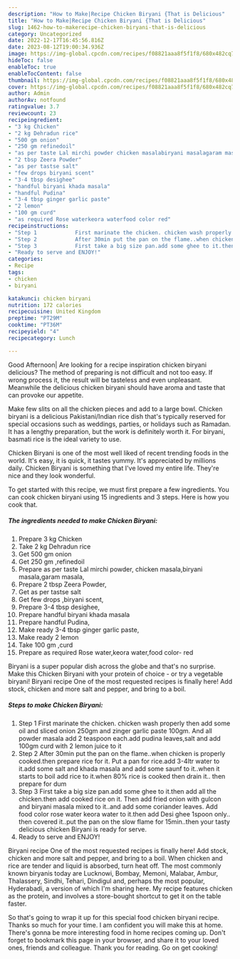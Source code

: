 ```yaml
---
description: "How to Make|Recipe Chicken Biryani {That is Delicious"
title: "How to Make|Recipe Chicken Biryani {That is Delicious"
slug: 1462-how-to-makerecipe-chicken-biryani-that-is-delicious
category: Uncategorized
date: 2022-12-17T16:45:56.816Z
date: 2023-08-12T19:00:34.936Z
image: https://img-global.cpcdn.com/recipes/f08821aaa8f5f1f8/680x482cq70/chicken-biryani-recipe-main-photo.jpg
hideToc: false
enableToc: true
enableTocContent: false
thumbnail: https://img-global.cpcdn.com/recipes/f08821aaa8f5f1f8/680x482cq70/chicken-biryani-recipe-main-photo.jpg
cover: https://img-global.cpcdn.com/recipes/f08821aaa8f5f1f8/680x482cq70/chicken-biryani-recipe-main-photo.jpg
author: Admin
authorAv: notfound
ratingvalue: 3.7
reviewcount: 23
recipeingredient:
- "3 kg Chicken"
- "2 kg Dehradun rice"
- "500 gm onion"
- "250 gm refinedoil"
- "as per taste Lal mirchi powder chicken masalabiryani masalagaram masala"
- "2 tbsp Zeera Powder"
- "as per tastse salt"
- "few drops biryani scent"
- "3-4 tbsp desighee"
- "handful biryani khada masala"
- "handful Pudina"
- "3-4 tbsp ginger garlic paste"
- "2 lemon"
- "100 gm curd"
- "as required Rose waterkeora waterfood color red"
recipeinstructions:
- "Step 1            First marinate the chicken. chicken wash properly then add some oil and sliced onion 250gm and zinger garlic paste 100gm. And all powder masala add 2 teaspoon each.add pudina leaves,salt and add 100gm curd with 2 lemon juice to it"
- "Step 2            After 30min put the pan on the flame..when chicken is properly cooked.then prepare rice for it. Put a pan for rice.add 3-4ltr water to it.add some salt and khada masala and add some saunf to it..when it starts to boil add rice to it.when 80% rice is cooked then drain it.. then prepare for dum"
- "Step 3            First take a big size pan.add some ghee to it.then add all the chicken.then add cooked rice on it. Then add fried onion with gulcon and biryani masala mixed to it..and add some coriander leaves. Add food color rose water keora water to it.then add Desi ghee 1spoon only.. then covered it..put the pan on the slow flame for 15min..then your tasty delicious chicken Biryani is ready for serve."
- "Ready to serve and ENJOY!"
categories:
- Recipe
tags:
- chicken
- biryani

katakunci: chicken biryani 
nutrition: 172 calories
recipecuisine: United Kingdom
preptime: "PT29M"
cooktime: "PT36M"
recipeyield: "4"
recipecategory: Lunch

---
```



Good Afternoon| Are looking for a recipe inspiration chicken biryani delicious? The method of preparing is not difficult and not too easy. If wrong process it, the result will be tasteless and even unpleasant. Meanwhile the delicious chicken biryani should have aroma and taste that can provoke our appetite.





Make few slits on all the chicken pieces and add to a large bowl. Chicken biryani is a delicious Pakistani/Indian rice dish that&#39;s typically reserved for special occasions such as weddings, parties, or holidays such as Ramadan. It has a lengthy preparation, but the work is definitely worth it. For biryani, basmati rice is the ideal variety to use.

Chicken Biryani is one of the most well liked of recent trending foods in the world. It's easy, it is quick, it tastes yummy. It's appreciated by millions daily. Chicken Biryani is something that I've loved my entire life. They're nice and they look wonderful.


To get started with this recipe, we must first prepare a few ingredients. You can cook chicken biryani using 15 ingredients and 3 steps. Here is how you cook that.

<!--inarticleads1-->

##### The ingredients needed to make Chicken Biryani:

1. Prepare 3 kg Chicken
1. Take 2 kg Dehradun rice
1. Get 500 gm onion
1. Get 250 gm ,refinedoil
1. Prepare as per taste Lal mirchi powder, chicken masala,biryani masala,garam masala,
1. Prepare 2 tbsp Zeera Powder,
1. Get as per tastse salt
1. Get few drops ,biryani scent,
1. Prepare 3-4 tbsp desighee,
1. Prepare handful biryani khada masala
1. Prepare handful Pudina,
1. Make ready 3-4 tbsp ginger garlic paste,
1. Make ready 2 lemon
1. Take 100 gm ,curd
1. Prepare as required Rose water,keora water,food color- red


Biryani is a super popular dish across the globe and that&#39;s no surprise. Make this Chicken Biryani with your protein of choice - or try a vegetable biryani! Biryani recipe One of the most requested recipes is finally here! Add stock, chicken and more salt and pepper, and bring to a boil. 

<!--inarticleads2-->

##### Steps to make Chicken Biryani:

1. Step 1            First marinate the chicken. chicken wash properly then add some oil and sliced onion 250gm and zinger garlic paste 100gm. And all powder masala add 2 teaspoon each.add pudina leaves,salt and add 100gm curd with 2 lemon juice to it
1. Step 2            After 30min put the pan on the flame..when chicken is properly cooked.then prepare rice for it. Put a pan for rice.add 3-4ltr water to it.add some salt and khada masala and add some saunf to it..when it starts to boil add rice to it.when 80% rice is cooked then drain it.. then prepare for dum
1. Step 3            First take a big size pan.add some ghee to it.then add all the chicken.then add cooked rice on it. Then add fried onion with gulcon and biryani masala mixed to it..and add some coriander leaves. Add food color rose water keora water to it.then add Desi ghee 1spoon only.. then covered it..put the pan on the slow flame for 15min..then your tasty delicious chicken Biryani is ready for serve.
1. Ready to serve and ENJOY!

Biryani recipe One of the most requested recipes is finally here! Add stock, chicken and more salt and pepper, and bring to a boil. When chicken and rice are tender and liquid is absorbed, turn heat off. The most commonly known biryanis today are Lucknowi, Bombay, Memoni, Malabar, Ambur, Thalassery, Sindhi, Tehari, Dindigul and, perhaps the most popular, Hyderabadi, a version of which I&#39;m sharing here. My recipe features chicken as the protein, and involves a store-bought shortcut to get it on the table faster. 

So that's going to wrap it up for this special food chicken biryani recipe. Thanks so much for your time. I am confident you will make this at home. There's gonna be more interesting food in home recipes coming up. Don't forget to bookmark this page in your browser, and share it to your loved ones, friends and colleague. Thank you for reading. Go on get cooking!
